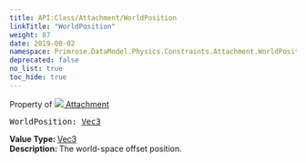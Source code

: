```yaml
---
title: API:Class/Attachment/WorldPosition
linkTitle: "WorldPosition"
weight: 87
date: 2019-08-02
namespace: Primrose.DataModel.Physics.Constraints.Attachment.WorldPosition
deprecated: false
no_list: true
toc_hide: true
---
```

Property of <a href="/docs/api-reference/Class/Attachment"><img src="/icons/silk/socket.png"/>&nbsp;Attachment</a>
<pre class="method-declaration">
WorldPosition: <a class="type" href="/docs/api-reference/DataType/Vec3">Vec3</a></pre>
<b>Value Type: </b>
<a class="type" href="/docs/api-reference/DataType/Vec3">Vec3</a>
<br/>
<b>Description: </b>
The world-space offset position.

